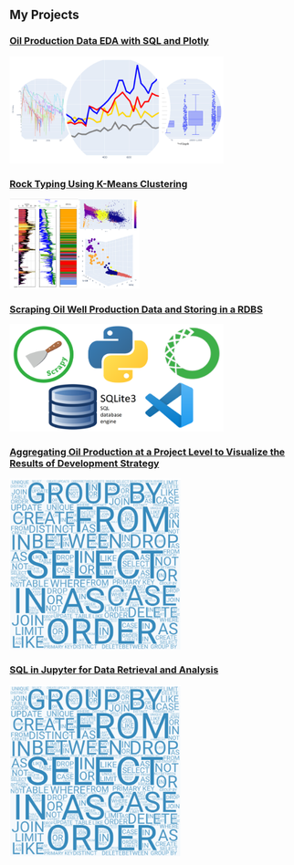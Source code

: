 ## My Projects



### [Oil Production Data EDA with SQL and Plotly](/pages/page_EDA.md)
<img src="/images/plotly thumbnail.PNG?raw=true" width="375" height="188">


### [Rock Typing Using K-Means Clustering](/pages/page_cluster.md)
<img src="/images/cluster_thimbnail.PNG?raw=true" width="45%" height="45%">


### [Scraping Oil Well Production Data and Storing in a RDBS](/pages/page_scrapy.md)
<img src="/images/scraping_collage_2.PNG?raw=true" width="375" height="188">

### [Aggregating Oil Production at a Project Level to Visualize the Results of Development Strategy](/pages/page_groupby.md)
<img src="/images/collage_thumbnail_sql.PNG?raw=true" width="300" height="300">

### [SQL in Jupyter for Data Retrieval and Analysis](/pages/page_sql.md)
<img src="/images/collage_thumbnail_sql.PNG?raw=true" width="300" height="300">


